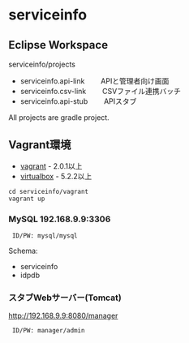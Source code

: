 # serviceinfo

## Eclipse Workspace

serviceinfo/projects
- serviceinfo.api-link
　　APIと管理者向け画面
- serviceinfo.csv-link
　　CSVファイル連携バッチ
- serviceinfo.api-stub
　　APIスタブ

All projects are gradle project.


## Vagrant環境

- [vagrant](https://vagrantup.com) - 2.0.1以上
- [virtualbox](https://www.virtualbox.org) - 5.2.2以上

```
cd serviceinfo/vagrant
vagrant up
```

### MySQL 192.168.9.9:3306
```
 ID/PW: mysql/mysql
```
Schema: 
 - serviceinfo 
 - idpdb

### スタブWebサーバー(Tomcat)
http://192.168.9.9:8080/manager
```
 ID/PW: manager/admin
```
